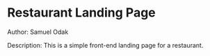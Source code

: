 # Restaurant Landing Page

Author: Samuel Odak

Description: This is a simple front-end landing page for a restaurant.
